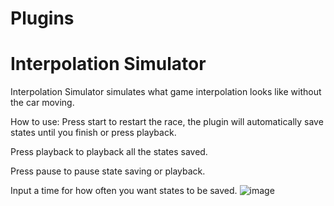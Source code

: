 # Plugins

# Interpolation Simulator

Interpolation Simulator simulates what game interpolation looks like without the car moving.

How to use:
Press start to restart the race, the plugin will automatically save states until you finish or press playback.

Press playback to playback all the states saved.

Press pause to pause state saving or playback.

Input a time for how often you want states to be saved.
![image](https://github.com/user-attachments/assets/bf5c6630-b8a3-4614-94fc-daad3c7b5f30)


